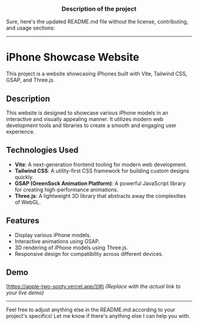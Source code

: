 <div align="center">
  
  <h3> Description of the project </h3>
  <div align="center">




     
  </div>
</div>

Sure, here's the updated README.md file without the license, contributing, and usage sections:

---

# iPhone Showcase Website

This project is a website showcasing iPhones built with Vite, Tailwind CSS, GSAP, and Three.js.

## Description

This website is designed to showcase various iPhone models in an interactive and visually appealing manner. It utilizes modern web development tools and libraries to create a smooth and engaging user experience.

## Technologies Used

- **Vite**: A next-generation frontend tooling for modern web development.
- **Tailwind CSS**: A utility-first CSS framework for building custom designs quickly.
- **GSAP (GreenSock Animation Platform)**: A powerful JavaScript library for creating high-performance animations.
- **Three.js**: A lightweight 3D library that abstracts away the complexities of WebGL.

## Features

- Display various iPhone models.
- Interactive animations using GSAP.
- 3D rendering of iPhone models using Three.js.
- Responsive design for compatibility across different devices.

## Demo

[https://apple-two-sooty.vercel.app/](#) *(Replace with the actual link to your live demo)*

---

Feel free to adjust anything else in the README.md according to your project's specifics! Let me know if there's anything else I can help you with.




 
 
